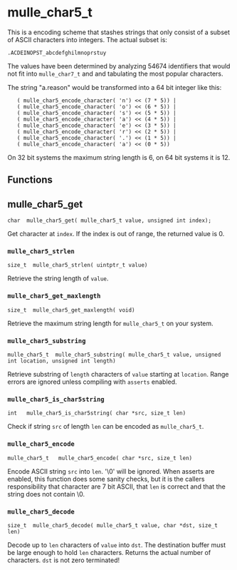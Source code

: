 # mulle_char5_t

This is a encoding scheme that stashes strings that only consist of a subset of ASCII characters into integers.
The actual subset is:

```
.ACDEINOPST_abcdefghilmnoprstuy
```

The values have been determined by analyzing 54674 identifiers that
would not fit into `mulle_char7_t` and and tabulating the most
popular characters.

The string "a.reason" would be transformed into a 64 bit integer like this:

```
   ( mulle_char5_encode_character( 'n') << (7 * 5)) |
   ( mulle_char5_encode_character( 'o') << (6 * 5)) |
   ( mulle_char5_encode_character( 's') << (5 * 5)) |
   ( mulle_char5_encode_character( 'a') << (4 * 5)) |
   ( mulle_char5_encode_character( 'e') << (3 * 5)) |
   ( mulle_char5_encode_character( 'r') << (2 * 5)) |
   ( mulle_char5_encode_character( '.') << (1 * 5)) |
   ( mulle_char5_encode_character( 'a') << (0 * 5))
```

On 32 bit systems the maximum string length is 6, on 64 bit systems it is 12.


## Functions


## mulle_char5_get

```
char  mulle_char5_get( mulle_char5_t value, unsigned int index);
```

Get character at `index`. If the index is out of range, the
returned value is 0.


### `mulle_char5_strlen`

```
size_t  mulle_char5_strlen( uintptr_t value)
```

Retrieve the string length of `value`.


### `mulle_char5_get_maxlength`

```
size_t  mulle_char5_get_maxlength( void)
```

Retrieve the maximum string length for `mulle_char5_t` on your system.


### `mulle_char5_substring`

```
mulle_char5_t  mulle_char5_substring( mulle_char5_t value, unsigned int location, unsigned int length)
```

Retrieve substring of `length` characters of `value` starting at `location`.
Range errors are ignored unless compiling with `asserts` enabled.


### `mulle_char5_is_char5string`

```
int   mulle_char5_is_char5string( char *src, size_t len)
```

Check if string `src` of length `len` can be encoded as `mulle_char5_t`.


### `mulle_char5_encode`

```
mulle_char5_t   mulle_char5_encode( char *src, size_t len)
```

Encode ASCII string `src` into `len`. '\0' will
be ignored. When asserts are enabled, this function does some sanity checks,
but it is the callers responsibility that character are 7 bit ASCII, that `len`
is correct and that the string does not contain \0.


### `mulle_char5_decode`

```
size_t  mulle_char5_decode( mulle_char5_t value, char *dst, size_t len)
```

Decode up to `len` characters of `value` into `dst`. The destination buffer must
be large enough to hold `len` characters. Returns the actual number of
characters. `dst` is not zero terminated!
